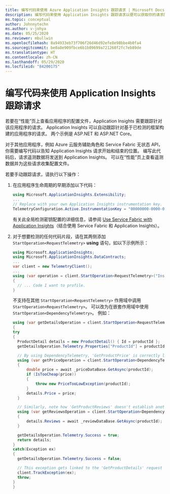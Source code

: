 ```yaml
---
title: 编写代码来使用 Azure Application Insights 跟踪请求 | Microsoft Docs
description: 编写代码来使用 Application Insights 跟踪请求以便可以获取你的请求的配置文件。
ms.topic: conceptual
author: Johnnytechn
ms.author: v-johya
ms.date: 05/25/2020
ms.reviewer: mbullwin
ms.openlocfilehash: 8a94933eb73f706f26d46d92efe8e98bbe4b0fa4
ms.sourcegitcommit: be0a8e909fbce6b1b09699a721268f2fc7eb89de
ms.translationtype: HT
ms.contentlocale: zh-CN
ms.lasthandoff: 05/29/2020
ms.locfileid: "84200175"
---
```

# <a name="write-code-to-track-requests-with-application-insights"></a>编写代码来使用 Application Insights 跟踪请求

若要在“性能”页上查看应用程序的配置文件，Application Insights 需要跟踪针对该应用程序的请求。 Application Insights 可以自动跟踪针对基于已检测的框架构建的应用程序的请求。 两个示例是 ASP.NET 和 ASP.NET Core。 

对于其他应用程序，例如 Azure 云服务辅助角色和 Service Fabric 无状态 API，你需要编写代码以告知 Application Insights 请求开始和结束的位置。 编写此代码后，请求遥测数据将发送到 Application Insights。 可以在“性能”页上查看遥测数据并为这些请求收集配置文件。 

若要手动跟踪请求，请执行以下操作：

  1. 在应用程序生命周期的早期添加以下代码：  

        ```csharp
        using Microsoft.ApplicationInsights.Extensibility;
        ...
        // Replace with your own Application Insights instrumentation key.
        TelemetryConfiguration.Active.InstrumentationKey = "00000000-0000-0000-0000-000000000000";
        ```
      有关此全局检测密钥配置的详细信息，请参阅 [Use Service Fabric with Application Insights](https://github.com/Azure-Samples/service-fabric-dotnet-getting-started/blob/dev/appinsights/ApplicationInsights.md)（结合使用 Service Fabric 和 Application Insights）。  

  1. 对于想要检测的任何代码片段，请在其两侧添加 `StartOperation<RequestTelemetry>` **using** 语句，如以下示例所示：

        ```csharp
        using Microsoft.ApplicationInsights;
        using Microsoft.ApplicationInsights.DataContracts;
        ...
        var client = new TelemetryClient();
        ...
        using (var operation = client.StartOperation<RequestTelemetry>("Insert_Your_Custom_Event_Unique_Name"))
        {
          // ... Code I want to profile.
        }
        ```

        不支持在其他 `StartOperation<RequestTelemetry>` 作用域中调用 `StartOperation<RequestTelemetry>`。 可以改为在嵌套作用域中使用 `StartOperation<DependencyTelemetry>`。 例如：  
        
        ```csharp
        using (var getDetailsOperation = client.StartOperation<RequestTelemetry>("GetProductDetails"))
        {
        try
        {
          ProductDetail details = new ProductDetail() { Id = productId };
          getDetailsOperation.Telemetry.Properties["ProductId"] = productId.ToString();
        
          // By using DependencyTelemetry, 'GetProductPrice' is correctly linked as part of the 'GetProductDetails' request.
          using (var getPriceOperation = client.StartOperation<DependencyTelemetry>("GetProductPrice"))
          {
              double price = await _priceDataBase.GetAsync(productId);
              if (IsTooCheap(price))
              {
                  throw new PriceTooLowException(productId);
              }
              details.Price = price;
          }
        
          // Similarly, note how 'GetProductReviews' doesn't establish another RequestTelemetry.
          using (var getReviewsOperation = client.StartOperation<DependencyTelemetry>("GetProductReviews"))
          {
              details.Reviews = await _reviewDataBase.GetAsync(productId);
          }
        
          getDetailsOperation.Telemetry.Success = true;
          return details;
        }
        catch(Exception ex)
        {
          getDetailsOperation.Telemetry.Success = false;
        
          // This exception gets linked to the 'GetProductDetails' request telemetry.
          client.TrackException(ex);
          throw;
        }
        }
        ```

